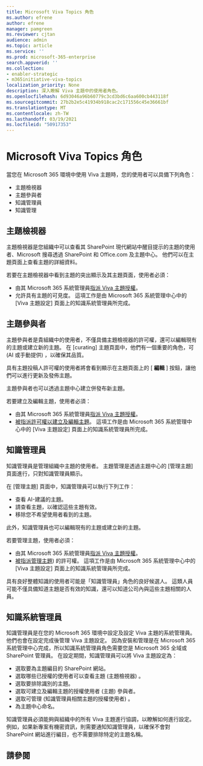 ```yaml
---
title: Microsoft Viva Topics 角色
ms.author: efrene
author: efrene
manager: pamgreen
ms.reviewer: cjtan
audience: admin
ms.topic: article
ms.service: ''
ms.prod: microsoft-365-enterprise
search.appverid: ''
ms.collection:
- enabler-strategic
- m365initiative-viva-topics
localization_priority: None
description: 深入瞭解 Viva 主題中的使用者角色。
ms.openlocfilehash: 6d93046a96b60779c3cd3bd6c6aa600cb443118f
ms.sourcegitcommit: 27b2b2e5c41934b918cac2c171556c45e36661bf
ms.translationtype: MT
ms.contentlocale: zh-TW
ms.lasthandoff: 03/19/2021
ms.locfileid: "50917353"
---
```

# <a name="microsoft-viva-topics-roles"></a>Microsoft Viva Topics 角色 

當您在 Microsoft 365 環境中使用 Viva 主題時，您的使用者可以具備下列角色：
-   主題檢視器
-   主題參與者
-   知識管理員
-   知識管理

## <a name="topic-viewer"></a>主題檢視器

主題檢視器是您組織中可以查看其 SharePoint 現代網站中醒目提示的主題的使用者、Microsoft 搜尋透過 SharePoint 和 Office.com 及主題中心。 他們可以在主題頁面上查看主題的詳細資料。 

若要在主題檢視器中看到主題的突出顯示及其主題頁面，使用者必須：
-   由其 Microsoft 365 系統管理員[指派 Viva 主題授權](./set-up-topic-experiences.md#assign-licenses)。
-   允許具有主題的可見度。 這項工作是由 Microsoft 365 系統管理中心中的 [Viva 主題設定] 頁面上的知識系統管理員所完成。


## <a name="topic-contributors"></a>主題參與者

主題參與者是貴組織中的使用者，不僅具備主題檢視器的許可權，還可以編輯現有的主題或建立新的主題。 在 [curating] 主題頁面中，他們有一個重要的角色，可 (AI 或手動提供) ，以確保其品質。

具有主題投稿人許可權的使用者將會看到顯示在主題頁面上的 [ **編輯** ] 按鈕，讓他們可以進行更新及發佈主題。

主題參與者也可以透過主題中心建立併發布新主題。

若要建立及編輯主題，使用者必須：

-   由其 Microsoft 365 系統管理員[指派 Viva 主題授權](./set-up-topic-experiences.md#assign-licenses)。
-   [被指派許可權以建立及編輯主題](./topic-experiences-user-permissions.md#change-who-has-permissions-to-do-tasks-on-the-topic-center)。 這項工作是由 Microsoft 365 系統管理中心中的 [Viva 主題設定] 頁面上的知識系統管理員所完成。

## <a name="knowledge-managers"></a>知識管理員

知識管理員是管理組織中主題的使用者。  主題管理是透過主題中心的 [管理主題] 頁面進行，只對知識管理員顯示。

在 [管理主題] 頁面中，知識管理員可以執行下列工作：
-   查看 AI-建議的主題。
-   請查看主題，以確認這些主題有效。
-   移除您不希望使用者看到的主題。

此外，知識管理員也可以編輯現有的主題或建立新的主題。

若要管理主題，使用者必須：
-   由其 Microsoft 365 系統管理員[指派 Viva 主題授權](./set-up-topic-experiences.md#assign-licenses)。
-   [被指派管理主題](./topic-experiences-user-permissions.md#change-who-has-permissions-to-do-tasks-on-the-topic-center)) 的許可權。 這項工作是由 Microsoft 365 系統管理中心中的 [Viva 主題設定] 頁面上的知識系統管理員所完成。

具有良好整體知識的使用者可能是「知識管理員」角色的良好候選人。 這類人員可能不僅具備知道主題是否有效的知識，還可以知道公司內與這些主題相關的人員。


## <a name="knowledge-admins"></a>知識系統管理員

知識管理員是在您的 Microsoft 365 環境中設定及設定 Viva 主題的系統管理員。 他們也會在設定完成後管理 Viva 主題設定。 因為安裝和管理是在 Microsoft 365 系統管理中心完成，所以知識系統管理員角色需要您是 Microsoft 365 全域或 SharePoint 管理員。
在設定期間，知識管理員可以將 Viva 主題設定為：

-   選取要為主題編目的 SharePoint 網站。
-   選取哪些已授權的使用者可以查看主題 (主題檢視器) 。
-   選取要排除識別的主題。
-   選取可建立及編輯主題的授權使用者 (主題) 參與者。
-   選取可管理 (知識管理員相關主題的授權使用者) 。
-   為主題中心命名。

知識管理員必須能夠與組織中的所有 Viva 主題進行協調，以瞭解如何進行設定。 例如，如果新專案有機密資訊，則需要通知知識管理員，以確保不會對 SharePoint 網站進行編目，也不需要排除特定的主題名稱。


## <a name="see-also"></a>請參閱